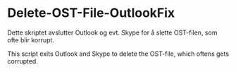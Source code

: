 # Delete-OST-File-OutlookFix


Dette skriptet avslutter Outlook og evt. Skype for å slette OST-filen, som ofte blir korrupt.

This script exits Outlook and Skype to delete the OST-file, which oftens gets corrupted.

